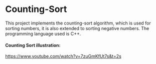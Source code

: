 # Counting-Sort
This project implements the counting-sort algorithm, which is used for sorting numbers, it is also extended to sorting negative numbers. The programming language used is C++.
#### Counting Sort illustration:
https://www.youtube.com/watch?v=7zuGmKfUt7s&t=2s
